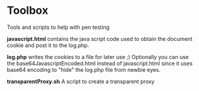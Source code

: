 # Toolbox
Tools and scripts to help with pen testing

**javascript.html** contains the java script code used to obtain the document cookie
and post it to the log.php.

**log.php** writes the cookies to a file for later use ;)
Optionally you can use the base64JavascriptEncoded.html instead of javascript.html 
since it uses base64 encoding to "hide" the log.php file from newbie eyes.


**transparentProxy.sh**
A script to create a transparent proxy 


